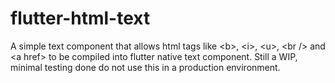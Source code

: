 # flutter-html-text
A simple text component that allows html tags like &lt;b>, &lt;i>, &lt;u>, &lt;br /> and &lt;a href> to be compiled into flutter native text component.
Still a WIP, minimal testing done do not use this in a production environment.
